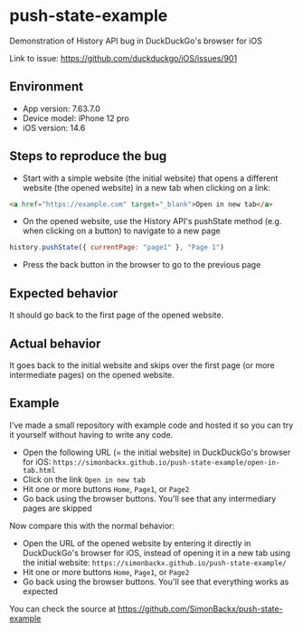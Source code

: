 # push-state-example
Demonstration of History API bug in DuckDuckGo's browser for iOS

Link to issue: https://github.com/duckduckgo/iOS/issues/901

## Environment

- App version: 7.63.7.0
- Device model: iPhone 12 pro
- iOS version: 14.6

## Steps to reproduce the bug

- Start with a simple website (the initial website) that opens a different website (the opened website) in a new tab when clicking on a link:
```html
<a href="https://example.com" target="_blank">Open in new tab</a>
```
- On the opened website, use the History API's pushState method (e.g. when clicking on a button) to navigate to a new page
```js
history.pushState({ currentPage: "page1" }, "Page 1")
```
- Press the back button in the browser to go to the previous page

## Expected behavior

It should go back to the first page of the opened website.

## Actual behavior

It goes back to the initial website and skips over the first page (or more intermediate pages) on the opened website.

## Example

I've made a small repository with example code and hosted it so you can try it yourself without having to write any code.

- Open the following URL (= the initial website) in DuckDuckGo's browser for iOS:
`https://simonbackx.github.io/push-state-example/open-in-tab.html`
- Click on the link `Open in new tab`
- Hit one or more buttons `Home`, `Page1`, or `Page2`
- Go back using the browser buttons. You'll see that any intermediary pages are skipped

Now compare this with the normal behavior:
- Open the URL of the opened website by entering it directly in DuckDuckGo's browser for iOS, instead of opening it in a new tab using the initial website:
`https://simonbackx.github.io/push-state-example/`
- Hit one or more buttons `Home`, `Page1`, or `Page2`
- Go back using the browser buttons. You'll see that everything works as expected

You can check the source at https://github.com/SimonBackx/push-state-example
